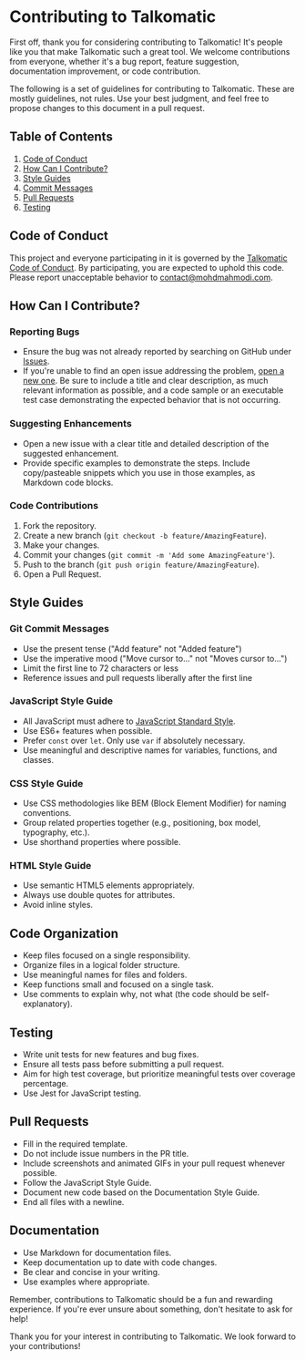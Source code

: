 # Contributing to Talkomatic

First off, thank you for considering contributing to Talkomatic! It's people like you that make Talkomatic such a great tool. We welcome contributions from everyone, whether it's a bug report, feature suggestion, documentation improvement, or code contribution.

The following is a set of guidelines for contributing to Talkomatic. These are mostly guidelines, not rules. Use your best judgment, and feel free to propose changes to this document in a pull request.

## Table of Contents

1. [Code of Conduct](#code-of-conduct)
2. [How Can I Contribute?](#how-can-i-contribute)
3. [Style Guides](#style-guides)
4. [Commit Messages](#commit-messages)
5. [Pull Requests](#pull-requests)
6. [Testing](#testing)

## Code of Conduct

This project and everyone participating in it is governed by the [Talkomatic Code of Conduct](CODE_OF_CONDUCT.md). By participating, you are expected to uphold this code. Please report unacceptable behavior to contact@mohdmahmodi.com.

## How Can I Contribute?

### Reporting Bugs

- Ensure the bug was not already reported by searching on GitHub under [Issues](https://github.com/MohdYahyaMahmodi/talkomatic-classic/issues).
- If you're unable to find an open issue addressing the problem, [open a new one](https://github.com/MohdYahyaMahmodi/talkomatic-classic/issues/new). Be sure to include a title and clear description, as much relevant information as possible, and a code sample or an executable test case demonstrating the expected behavior that is not occurring.

### Suggesting Enhancements

- Open a new issue with a clear title and detailed description of the suggested enhancement.
- Provide specific examples to demonstrate the steps. Include copy/pasteable snippets which you use in those examples, as Markdown code blocks.

### Code Contributions

1. Fork the repository.
2. Create a new branch (`git checkout -b feature/AmazingFeature`).
3. Make your changes.
4. Commit your changes (`git commit -m 'Add some AmazingFeature'`).
5. Push to the branch (`git push origin feature/AmazingFeature`).
6. Open a Pull Request.

## Style Guides

### Git Commit Messages

- Use the present tense ("Add feature" not "Added feature")
- Use the imperative mood ("Move cursor to..." not "Moves cursor to...")
- Limit the first line to 72 characters or less
- Reference issues and pull requests liberally after the first line

### JavaScript Style Guide

- All JavaScript must adhere to [JavaScript Standard Style](https://standardjs.com/).
- Use ES6+ features when possible.
- Prefer `const` over `let`. Only use `var` if absolutely necessary.
- Use meaningful and descriptive names for variables, functions, and classes.

### CSS Style Guide

- Use CSS methodologies like BEM (Block Element Modifier) for naming conventions.
- Group related properties together (e.g., positioning, box model, typography, etc.).
- Use shorthand properties where possible.

### HTML Style Guide

- Use semantic HTML5 elements appropriately.
- Always use double quotes for attributes.
- Avoid inline styles.

## Code Organization

- Keep files focused on a single responsibility.
- Organize files in a logical folder structure.
- Use meaningful names for files and folders.
- Keep functions small and focused on a single task.
- Use comments to explain why, not what (the code should be self-explanatory).

## Testing

- Write unit tests for new features and bug fixes.
- Ensure all tests pass before submitting a pull request.
- Aim for high test coverage, but prioritize meaningful tests over coverage percentage.
- Use Jest for JavaScript testing.

## Pull Requests

- Fill in the required template.
- Do not include issue numbers in the PR title.
- Include screenshots and animated GIFs in your pull request whenever possible.
- Follow the JavaScript Style Guide.
- Document new code based on the Documentation Style Guide.
- End all files with a newline.

## Documentation

- Use Markdown for documentation files.
- Keep documentation up to date with code changes.
- Be clear and concise in your writing.
- Use examples where appropriate.

Remember, contributions to Talkomatic should be a fun and rewarding experience. If you're ever unsure about something, don't hesitate to ask for help!

Thank you for your interest in contributing to Talkomatic. We look forward to your contributions!
